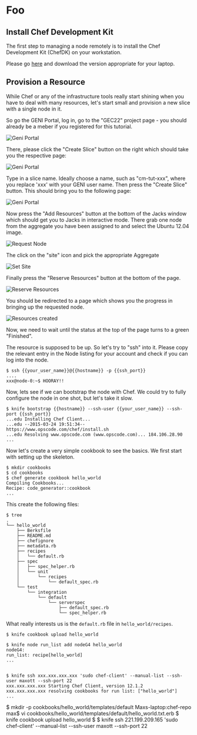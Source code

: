 # Foo

## Install Chef Development Kit

The first step to managing a node remotely is to install the Chef Development Kit (ChefDK) on your workstation. 

Please go [here](https://downloads.chef.io/chef-dk/) and download the version appropriate for your laptop.

## Provision a Resource

While Chef or any of the infrastructure tools really start shining when you have to deal with many resources, let's start small and provision a new slice with a single node in it.

So go the GENI Portal, log in, go to the "GEC22" project page - you should already be a meber if you registered for this tutorial. 

![Geni Portal](img/find_slice.png) 

There, please click the "Create Slice" button on the right which should take you the respective page:


![Geni Portal](img/create_slice2.png) 

Type in a slice name. Ideally choose a name, such as "cm-tut-xxx", where you replace 'xxx' with your GENI user name. Then press the "Create Slice" button. This should bring you to the following page:

![Geni Portal](img/slice_created.png) 

Now press the "Add Resources" button at the bottom of the Jacks window which should get you to Jacks in interactive mode. There grab one node from the aggregate you have been assigned to and select the Ubuntu 12.04 image.

![Request Node](img/request_node.png)

The click on the "site" icon and pick the appropriate Aggregate

![Set Site](img/associate_aggregate.png)

Finally press the "Reserve Resources" button at the bottom of the page.

![Reserve Resources](img/reserve_resources.png)

You should be redirected to a page which shows you the progress in bringing up the requested node.

![Resources created](img/resources_created.png)

Now, we need to wait until the status at the top of the page turns to a green "Finished".

The resource is supposed to be up. So let's try to "ssh" into it. Please copy the relevant entry in the Node listing for your account and check if you can log into the node.

    $ ssh {{your_user_name}}@{{hostname}} -p {{ssh_port}}
    ....
    xxx@node-0:~$ HOORAY!!
    
Now, lets see if we can bootstrap the node with Chef. We could try to fully configure the node in one shot, but let's take it slow.

    $ knife bootstrap {{hostname}} --ssh-user {{your_user_name}} --ssh-port {{ssh_port}}
    ...edu Installing Chef Client...
    ...edu --2015-03-24 19:51:34--  https://www.opscode.com/chef/install.sh
    ...edu Resolving www.opscode.com (www.opscode.com)... 184.106.28.90
    ...

Now let's create a very simple cookbook to see the basics. We first start with setting up the skeleton.

    $ mkdir cookbooks
    $ cd cookbooks
    $ chef generate cookbook hello_world
    Compiling Cookbooks...
    Recipe: code_generator::cookbook
    ...
    
This create the following files:

    $ tree
	.
	└── hello_world
	    ├── Berksfile
	    ├── README.md
	    ├── chefignore
	    ├── metadata.rb
	    ├── recipes
	    │   └── default.rb
	    ├── spec
	    │   ├── spec_helper.rb
	    │   └── unit
	    │       └── recipes
	    │           └── default_spec.rb
	    └── test
	        └── integration
	            └── default
	                └── serverspec
	                    ├── default_spec.rb
	                    └── spec_helper.rb


What really interests us is the `default.rb` file in `hello_world/recipes`. 

    $ knife cookbook upload hello_world
    
    $ knife node run_list add nodeG4 hello_world
    nodeG4:
    run_list: recipe[hello_world]
    ...
    
    
    $ knife ssh xxx.xxx.xxx.xxx 'sudo chef-client' --manual-list --ssh-user maxott --ssh-port 22 
    xxx.xxx.xxx.xxx Starting Chef Client, version 12.1.2
    xxx.xxx.xxx.xxx resolving cookbooks for run list: ["hello_world"]
    ...

$ mkdir -p cookbooks/hello_world/templates/default
Maxs-laptop:chef-repo max$ vi cookbooks/hello_world/templates/default/hello_world.txt.erb
$ knife cookbook upload hello_world
$ $ knife ssh 221.199.209.165 'sudo chef-client' --manual-list --ssh-user maxott --ssh-port 22 



